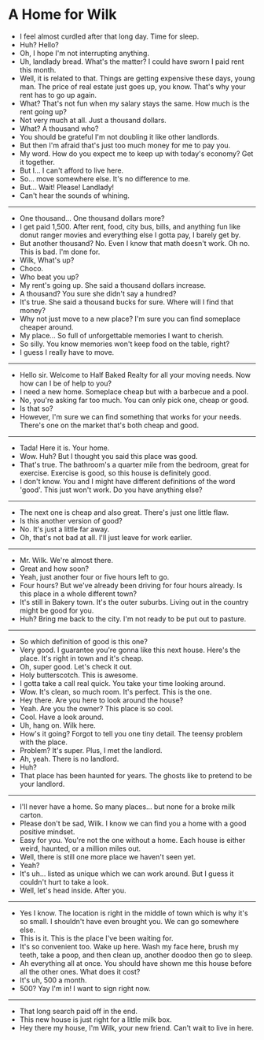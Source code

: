 # A Home for Wilk

- I feel almost curdled after that long day. Time for sleep.
- Huh? Hello?
- Oh, I hope I'm not interrupting anything.
- Uh, landlady bread. What's the matter? I could have sworn I paid rent this month.
- Well, it is related to that. Things are getting expensive these days, young man. The price of real estate just goes up, you know. That's why your rent has to go up again.
- What? That's not fun when my salary stays the same. How much is the rent going up?
- Not very much at all. Just a thousand dollars.
- What? A thousand who?
- You should be grateful I'm not doubling it like other landlords.
- But then I'm afraid that's just too much money for me to pay you.
- My word. How do you expect me to keep up with today's economy? Get it together.
- But I... I can't afford to live here.
- So... move somewhere else. It's no difference to me.
- But... Wait! Please! Landlady!
- Can't hear the sounds of whining.
* * *
- One thousand... One thousand dollars more?
- I get paid 1,500. After rent, food, city bus, bills, and anything fun like donut ranger movies and everything else I gotta pay, I barely get by.
- But another thousand? No. Even I know that math doesn't work. Oh no. This is bad. I'm done for.
- Wilk, What's up?
- Choco.
- Who beat you up?
- My rent's going up. She said a thousand dollars increase.
- A thousand? You sure she didn't say a hundred?
- It's true. She said a thousand bucks for sure. Where will I find that money?
- Why not just move to a new place? I'm sure you can find someplace cheaper around.
- My place... So full of unforgettable memories I want to cherish.
- So silly. You know memories won't keep food on the table, right?
- I guess I really have to move.
* * *
- Hello sir. Welcome to Half Baked Realty for all your moving needs. Now how can I be of help to you?
- I need a new home. Someplace cheap but with a barbecue and a pool.
- No, you're asking far too much. You can only pick one, cheap or good.
- Is that so?
- However, I'm sure we can find something that works for your needs. There's one on the market that's both cheap and good.
* * *
- Tada! Here it is. Your home.
- Wow. Huh? But I thought you said this place was good.
- That's true. The bathroom's a quarter mile from the bedroom, great for exercise. Exercise is good, so this house is definitely good.
- I don't know. You and I might have different definitions of the word 'good'. This just won't work. Do you have anything else?
* * *
- The next one is cheap and also great. There's just one little flaw.
- Is this another version of good?
- No. It's just a little far away.
- Oh, that's not bad at all. I'll just leave for work earlier.
* * *
- Mr. Wilk. We're almost there.
- Great and how soon?
- Yeah, just another four or five hours left to go.
- Four hours? But we've already been driving for four hours already. Is this place in a whole different town?
- It's still in Bakery town. It's the outer suburbs. Living out in the country might be good for you.
- Huh? Bring me back to the city. I'm not ready to be put out to pasture.
* * *
- So which definition of good is this one?
- Very good. I guarantee you're gonna like this next house. Here's the place. It's right in town and it's cheap.
- Oh, super good. Let's check it out.
- Holy butterscotch. This is awesome.
- I gotta take a call real quick. You take your time looking around.
- Wow. It's clean, so much room. It's perfect. This is the one.
- Hey there. Are you here to look around the house?
- Yeah. Are you the owner? This place is so cool.
- Cool. Have a look around.
- Uh, hang on. Wilk here.
- How's it going? Forgot to tell you one tiny detail. The teensy problem with the place.
- Problem? It's super. Plus, I met the landlord.
- Ah, yeah. There is no landlord.
- Huh?
- That place has been haunted for years. The ghosts like to pretend to be your landlord.
* * *
- I'll never have a home. So many places... but none for a broke milk carton.
- Please don't be sad, Wilk. I know we can find you a home with a good positive mindset.
- Easy for you. You're not the one without a home. Each house is either weird, haunted, or a million miles out.
- Well, there is still one more place we haven't seen yet.
- Yeah?
- It's uh... listed as unique which we can work around. But I guess it couldn't hurt to take a look.
- Well, let's head inside. After you.
* * *
- Yes I know. The location is right in the middle of town which is why it's so small. I shouldn't have even brought you. We can go somewhere else.
- This is it. This is the place I've been waiting for.
- It's so convenient too. Wake up here. Wash my face here, brush my teeth, take a poop, and then clean up, another doodoo then go to sleep.
- Ah everything all at once. You should have shown me this house before all the other ones. What does it cost?
- It's uh, 500 a month.
- 500? Yay I'm in! I want to sign right now.
* * *
- That long search paid off in the end.
- This new house is just right for a little milk box.
- Hey there my house, I'm Wilk, your new friend. Can't wait to live in here.
